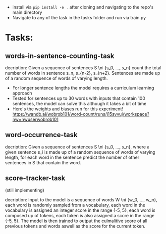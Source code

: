 - install via `pip install -e .` after cloning and navigating to the repo's main directory
- Navigate to any of the task in the tasks folder and run via train.py

# Tasks:
## words-in-sentence-counting-task

decription:
Given a sequence of sentences S \ni {s_0, ..., s_n} count the total number of words in sentence s_n, s_{n-2}, s_{n+2}. Sentences are made up of a random sequence of words of varying length.

- For longer sentence lengths the model requires a curriculum learning approach
- Tested for sentences up to 30 words with inputs that contain 100 sentences, the model can solve this although it takes a bit of time
- Here's the weights and biases run for this experiment! https://wandb.ai/wobrob101/word-count/runs/j15svvuj/workspace?nw=nwuserwobrob101

## word-occurrence-task

decription:
Given a sequence of sentences S \ni {s_0, ..., s_n}, where a given sentence s_i is made up of a random sequence of words of varying length, for each word in the sentence predict the number of other sentences in S that contain the word.

## score-tracker-task

(still implementing)

decription:
Input to the model is a sequence of words W \ni {w_0, ..., w_n}, each word is randomly sampled from a vocabulary, each word in the vocabulary is assigned an integer score in the range {-5, 5}, each word is composed up of tokens, each token is also assigned a score in the range {-5, 5}. The model is then trained to output the culmalitive score of all previous tokens and words aswell as the score for the current token. 
